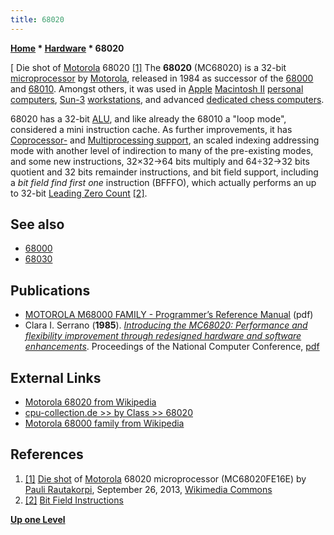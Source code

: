 ```yaml
---
title: 68020
---
```

**[Home](Home "Home") * [Hardware](Hardware "Hardware") * 68020**

\[ Die shot of [Motorola](index.php?title=Motorola&action=edit&redlink=1 "Motorola (page does not exist)") 68020 <a id="cite-note-1" href="#cite-ref-1">[1]</a>
The **68020** (MC68020) is a 32-bit [microprocessor](https://en.wikipedia.org/wiki/Microprocessor) by [Motorola](index.php?title=Motorola&action=edit&redlink=1 "Motorola (page does not exist)"), released in 1984 as successor of the [68000](68000 "68000") and [68010](https://en.wikipedia.org/wiki/Motorola_68010). Amongst others, it was used in [Apple](index.php?title=Apple&action=edit&redlink=1 "Apple (page does not exist)") [Macintosh II](Macintosh "Macintosh") [personal computers](https://en.wikipedia.org/wiki/Personal_computer), [Sun-3](Sun#3 "Sun") [workstations](https://en.wikipedia.org/wiki/Computer_workstation), and advanced [dedicated chess computers](Dedicated_Chess_Computers "Dedicated Chess Computers").

68020 has a 32-bit [ALU](Combinatorial_Logic#ALU "Combinatorial Logic"), and like already the 68010 a "loop mode", considered a mini instruction cache. As further improvements, it has [Coprocessor-](https://en.wikipedia.org/wiki/Motorola_68020#Coprocessor_support) and [Multiprocessing support](https://en.wikipedia.org/wiki/Motorola_68020#Multiprocessing_features), an scaled indexing addressing mode with another level of indirection to many of the pre-existing modes, and some new instructions, 32×32→64 bits multiply and 64÷32→32 bits quotient and 32 bits remainder instructions, and bit field support, including a *bit field find first one* instruction (BFFFO), which actually performs an up to 32-bit [Leading Zero Count](BitScan#LeadingZeroCount "BitScan") <a id="cite-note-2" href="#cite-ref-2">[2]</a>.

## See also

- [68000](68000 "68000")
- [68030](68030 "68030")

## Publications

- [MOTOROLA M68000 FAMILY - Programmer’s Reference Manual](http://www.freescale.com/files/archives/doc/ref_manual/M68000PRM.pdf) (pdf)
- Clara I. Serrano (**1985**). *[Introducing the MC68020: Performance and flexibility improvement through redesigned hardware and software enhancements](http://www.computer.org/portal/web/csdl/doi/10.1109/AFIPS.1985.36)*. Proceedings of the National Computer Conference, [pdf](http://www.computer.org/plugins/dl/pdf/proceedings/afips/1985/5092/00/50920233.pdf)

## External Links

- [Motorola 68020 from Wikipedia](https://en.wikipedia.org/wiki/Motorola_68020)
- [cpu-collection.de >> by Class >> 68020](http://www.cpu-collection.de/?tn=1&l0=cl&l1=68020)
- [Motorola 68000 family from Wikipedia](https://en.wikipedia.org/wiki/Motorola_68000_family)

## References

1. <a id="cite-ref-1" href="#cite-note-1">[1]</a> [Die shot](https://commons.wikimedia.org/wiki/File:Motorola_68020_die.JPG) of [Motorola](index.php?title=Motorola&action=edit&redlink=1 "Motorola (page does not exist)") 68020 microprocessor (MC68020FE16E) by [Pauli Rautakorpi](https://commons.wikimedia.org/wiki/User:Birdman86), September 26, 2013, [Wikimedia Commons](https://en.wikipedia.org/wiki/Wikimedia_Commons)
1. <a id="cite-ref-2" href="#cite-note-2">[2]</a> [Bit Field Instructions](http://www-scm.tees.ac.uk/users/a.clements/BF/BF.htm)

**[Up one Level](Hardware "Hardware")**

